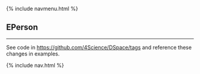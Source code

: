 {% include navmenu.html %}

## EPerson
---
See code in https://github.com/4Science/DSpace/tags and reference these changes in examples.

{% include nav.html %}
